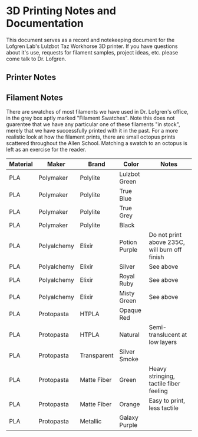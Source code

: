 # 3D Printing Notes and Documentation

This document serves as a record and notekeeping document for the Lofgren Lab's Lulzbot Taz Workhorse 3D printer. If you have questions about it's use, requests for filament samples, project ideas, etc. please come talk to Dr. Lofgren.

## Printer Notes


## Filament Notes

There are swatches of most filaments we have used in Dr. Lofgren's office, in the grey box aptly marked "Filament Swatches". Note this does not guarentee that we have any particular one of these filaments "in stock", merely that we have successfully printed with it in the past. For a more realistic look at how the filament prints, there are small octopus prints scattered throughout the Allen School. Matching a swatch to an octopus is left as an exercise for the reader.

| Material 	| Maker       	| Brand       	| Color         	| Notes                                         	|
|----------	|-------------	|-------------	|---------------	|-----------------------------------------------	|
| PLA      	| Polymaker   	| Polylite    	| Lulzbot Green 	|                                               	|
| PLA      	| Polymaker   	| Polylite    	| True Blue     	|                                               	|
| PLA      	| Polymaker   	| Polylite    	| True Grey     	|                                               	|
| PLA      	| Polymaker   	| Polylite    	| Black         	|                                               	|
| PLA      	| Polyalchemy 	| Elixir      	| Potion Purple 	| Do not print above 235C, will burn off finish 	|
| PLA      	| Polyalchemy 	| Elixir      	| Silver        	| See above                                     	|
| PLA      	| Polyalchemy 	| Elixir      	| Royal Ruby    	| See above                                     	|
| PLA      	| Polyalchemy 	| Elixir      	| Misty Green   	| See above                                     	|
| PLA      	| Protopasta  	| HTPLA       	| Opaque Red    	|                                               	|
| PLA      	| Protopasta  	| HTPLA       	| Natural       	| Semi-translucent at low layers                	|
| PLA      	| Protopasta  	| Transparent 	| Silver Smoke  	|                                               	|
| PLA      	| Protopasta  	| Matte Fiber 	| Green         	| Heavy stringing, tactile fiber feeling        	|
| PLA      	| Protopasta  	| Matte Fiber 	| Orange        	| Easy to print, less tactile                   	|
| PLA      	| Protopasta  	| Metallic    	| Galaxy Purple 	|                                               	|
